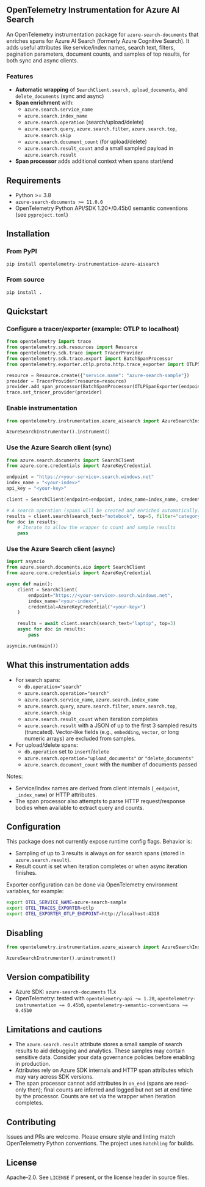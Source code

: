 ## OpenTelemetry Instrumentation for Azure AI Search

An OpenTelemetry instrumentation package for `azure-search-documents` that enriches spans for Azure AI Search (formerly Azure Cognitive Search). It adds useful attributes like service/index names, search text, filters, pagination parameters, document counts, and samples of top results, for both sync and async clients.

### Features
- **Automatic wrapping** of `SearchClient.search`, `upload_documents`, and `delete_documents` (sync and async)
- **Span enrichment** with:
  - `azure.search.service_name`
  - `azure.search.index_name`
  - `azure.search.operation` (search/upload/delete)
  - `azure.search.query`, `azure.search.filter`, `azure.search.top`, `azure.search.skip`
  - `azure.search.document_count` (for upload/delete)
  - `azure.search.result_count` and a small sampled payload in `azure.search.result`
- **Span processor** adds additional context when spans start/end

## Requirements
- Python >= 3.8
- `azure-search-documents >= 11.0.0`
- OpenTelemetry Python API/SDK 1.20+/0.45b0 semantic conventions (see `pyproject.toml`)

## Installation

### From PyPI
```bash
pip install opentelemetry-instrumentation-azure-aisearch
```

### From source
```bash
pip install .
```

## Quickstart

### Configure a tracer/exporter (example: OTLP to localhost)
```python
from opentelemetry import trace
from opentelemetry.sdk.resources import Resource
from opentelemetry.sdk.trace import TracerProvider
from opentelemetry.sdk.trace.export import BatchSpanProcessor
from opentelemetry.exporter.otlp.proto.http.trace_exporter import OTLPSpanExporter

resource = Resource.create({"service.name": "azure-search-sample"})
provider = TracerProvider(resource=resource)
provider.add_span_processor(BatchSpanProcessor(OTLPSpanExporter(endpoint="http://localhost:4318/v1/traces")))
trace.set_tracer_provider(provider)
```

### Enable instrumentation
```python
from opentelemetry.instrumentation.azure_aisearch import AzureSearchInstrumentor

AzureSearchInstrumentor().instrument()
```

### Use the Azure Search client (sync)
```python
from azure.search.documents import SearchClient
from azure.core.credentials import AzureKeyCredential

endpoint = "https://<your-service>.search.windows.net"
index_name = "<your-index>"
api_key = "<your-key>"

client = SearchClient(endpoint=endpoint, index_name=index_name, credential=AzureKeyCredential(api_key))

# A search operation (spans will be created and enriched automatically)
results = client.search(search_text="notebook", top=5, filter="category eq 'electronics'")
for doc in results:
    # Iterate to allow the wrapper to count and sample results
    pass
```

### Use the Azure Search client (async)
```python
import asyncio
from azure.search.documents.aio import SearchClient
from azure.core.credentials import AzureKeyCredential

async def main():
    client = SearchClient(
        endpoint="https://<your-service>.search.windows.net",
        index_name="<your-index>",
        credential=AzureKeyCredential("<your-key>")
    )

    results = await client.search(search_text="laptop", top=3)
    async for doc in results:
        pass

asyncio.run(main())
```

## What this instrumentation adds
- For search spans:
  - `db.operation="search"`
  - `azure.search.operation="search"`
  - `azure.search.service_name`, `azure.search.index_name`
  - `azure.search.query`, `azure.search.filter`, `azure.search.top`, `azure.search.skip`
  - `azure.search.result_count` when iteration completes
  - `azure.search.result` with a JSON of up to the first 3 sampled results (truncated). Vector-like fields (e.g., `embedding`, `vector`, or long numeric arrays) are excluded from samples.
- For upload/delete spans:
  - `db.operation` set to `insert`/`delete`
  - `azure.search.operation="upload_documents"` or `"delete_documents"`
  - `azure.search.document_count` with the number of documents passed

Notes:
- Service/index names are derived from client internals (`_endpoint`, `_index_name`) or HTTP attributes.
- The span processor also attempts to parse HTTP request/response bodies when available to extract query and counts.

## Configuration
This package does not currently expose runtime config flags. Behavior is:
- Sampling of up to 3 results is always on for search spans (stored in `azure.search.result`).
- Result count is set when iteration completes or when async iteration finishes.

Exporter configuration can be done via OpenTelemetry environment variables, for example:
```bash
export OTEL_SERVICE_NAME=azure-search-sample
export OTEL_TRACES_EXPORTER=otlp
export OTEL_EXPORTER_OTLP_ENDPOINT=http://localhost:4318
```

## Disabling
```python
from opentelemetry.instrumentation.azure_aisearch import AzureSearchInstrumentor

AzureSearchInstrumentor().uninstrument()
```

## Version compatibility
- Azure SDK: `azure-search-documents` 11.x
- OpenTelemetry: tested with `opentelemetry-api ~= 1.20`, `opentelemetry-instrumentation ~= 0.45b0`, `opentelemetry-semantic-conventions ~= 0.45b0`

## Limitations and cautions
- The `azure.search.result` attribute stores a small sample of search results to aid debugging and analytics. These samples may contain sensitive data. Consider your data governance policies before enabling in production.
- Attributes rely on Azure SDK internals and HTTP span attributes which may vary across SDK versions.
- The span processor cannot add attributes in `on_end` (spans are read-only then); final counts are inferred and logged but not set at end time by the processor. Counts are set via the wrapper when iteration completes.

## Contributing
Issues and PRs are welcome. Please ensure style and linting match OpenTelemetry Python conventions. The project uses `hatchling` for builds.

## License
Apache-2.0. See `LICENSE` if present, or the license header in source files.
